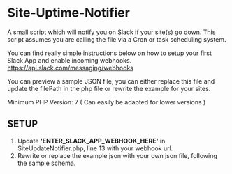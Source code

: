 # Site-Uptime-Notifier
A small script which will notify you on Slack if your site(s) go down. 
This script assumes you are calling the file via a Cron or task scheduling system.

You can find really simple instructions below on how to setup your first Slack App and enable incoming webhooks.
https://api.slack.com/messaging/webhooks

You can preview a sample JSON file, you can either replace this file and update the filePath in the php file or rewrite the example for your sites.

Minimum PHP Version: 7 ( Can easily be adapted for lower versions )

**SETUP** <br />
---
1. Update **'ENTER_SLACK_APP_WEBHOOK_HERE'** in SiteUpdateNotifier.php, line 13 with your webhook url.
2. Rewrite or replace the example json with your own json file, following the sample schema.
